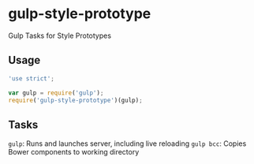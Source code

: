 gulp-style-prototype
====================

Gulp Tasks for Style Prototypes

## Usage

```javascript
'use strict';

var gulp = require('gulp');
require('gulp-style-prototype')(gulp);
```

## Tasks

`gulp`: Runs and launches server, including live reloading
`gulp bcc`: Copies Bower components to working directory
